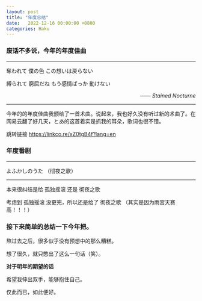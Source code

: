```yaml
---
layout: post
title: "年度总结"
date:   2022-12-16 00:00:00 +0800
categories: Haku
---
```


### 废话不多说，今年的年度佳曲

---

奪われて 僕の色 この想いは戻らない

縛られて 窮屈だね もう感情ばっか 動けない
<p align="right"><i>—— Stained Nocturne</i></p>

---

今年的的年度佳曲我颁给了一首术曲。说起来，我也好久没有听过新的术曲了。在网易云翻了好几天，とあ的这首着实是抓我的耳朵，歌词也很不错。

跳转链接 https://linkco.re/xZ0tgB4f?lang=en

### 年度番剧
---

よふかしのうた （彻夜之歌）

---
本来很纠结是给 孤独摇滚 还是 彻夜之歌

考虑到 孤独摇滚 没更完，所以还是给了 彻夜之歌 （其实是因为雨宫天赛高！！！） 


### 接下来简单的总结一下今年把。

熬过去之后，很多似乎没有预想中的那么糟糕。

想了很久，就只憋出了这么一句话（笑）。

**对于明年的期望的话**

希望我伸出双手，能够抱住自己。

仅此而已，如此便好。